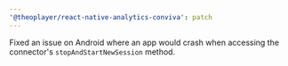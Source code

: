 ```yaml
---
'@theoplayer/react-native-analytics-conviva': patch
---
```


Fixed an issue on Android where an app would crash when accessing the connector's `stopAndStartNewSession` method.
